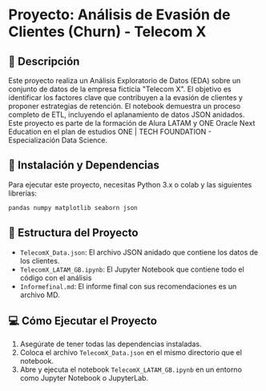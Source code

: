 # Proyecto: Análisis de Evasión de Clientes (Churn) - Telecom X

## 📄 Descripción
Este proyecto realiza un Análisis Exploratorio de Datos (EDA) sobre un conjunto de datos de la empresa ficticia "Telecom X". El objetivo es identificar los factores clave que contribuyen a la evasión de clientes y proponer estrategias de retención. El notebook demuestra un proceso completo de ETL, incluyendo el aplanamiento de datos JSON anidados. Este proyecto es parte de la formación de Alura LATAM y ONE Oracle Next Education en el plan de estudios ONE | TECH FOUNDATION - Especialización Data Science.

## 🚀 Instalación y Dependencias
Para ejecutar este proyecto, necesitas Python 3.x o colab y las siguientes librerías:
```bash
pandas numpy matplotlib seaborn json
```

## 📂 Estructura del Proyecto
* `TelecomX_Data.json`: El archivo JSON anidado que contiene los datos de los clientes.
* `TelecomX_LATAM_GB.ipynb`: El Jupyter Notebook que contiene todo el código con el análisis
*  `Informefinal.md`: El informe final con sus recomendaciones es un archivo MD.

## 💻 Cómo Ejecutar el Proyecto
1.  Asegúrate de tener todas las dependencias instaladas.
2.  Coloca el archivo `TelecomX_Data.json` en el mismo directorio que el notebook.
3.  Abre y ejecuta el notebook `TelecomX_LATAM_GB.ipynb` en un entorno como Jupyter Notebook o JupyterLab.

